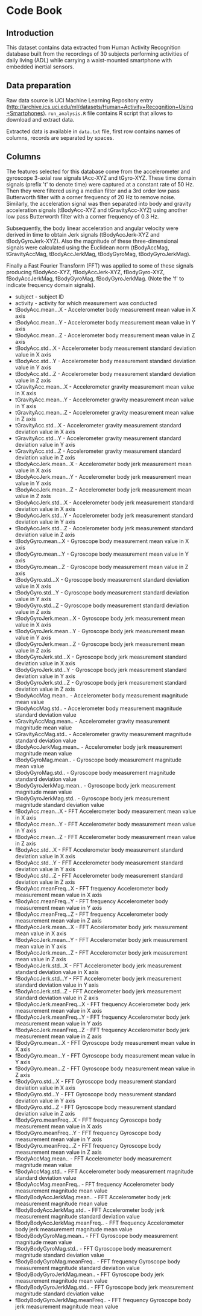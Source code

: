 Code Book
======

Introduction
------
This dataset contains data extracted from Human Activity Recognition database built from the recordings of 30 subjects performing activities of daily living (ADL) while carrying a waist-mounted smartphone with embedded inertial sensors.

Data preparation
------
Raw data source is UCI Machine Learning Repository entry (http://archive.ics.uci.edu/ml/datasets/Human+Activity+Recognition+Using+Smartphones). `run_analysis.R` file contains R script that allows to download and extract data.

Extracted data is available in `data.txt` file, first row contains names of columns, records are separated by spaces.

Columns
------
The features selected for this database come from the accelerometer and gyroscope 3-axial raw signals tAcc-XYZ and tGyro-XYZ. These time domain signals (prefix 't' to denote time) were captured at a constant rate of 50 Hz. Then they were filtered using a median filter and a 3rd order low pass Butterworth filter with a corner frequency of 20 Hz to remove noise. Similarly, the acceleration signal was then separated into body and gravity acceleration signals (tBodyAcc-XYZ and tGravityAcc-XYZ) using another low pass Butterworth filter with a corner frequency of 0.3 Hz. 

Subsequently, the body linear acceleration and angular velocity were derived in time to obtain Jerk signals (tBodyAccJerk-XYZ and tBodyGyroJerk-XYZ). Also the magnitude of these three-dimensional signals were calculated using the Euclidean norm (tBodyAccMag, tGravityAccMag, tBodyAccJerkMag, tBodyGyroMag, tBodyGyroJerkMag). 

Finally a Fast Fourier Transform (FFT) was applied to some of these signals producing fBodyAcc-XYZ, fBodyAccJerk-XYZ, fBodyGyro-XYZ, fBodyAccJerkMag, fBodyGyroMag, fBodyGyroJerkMag. (Note the 'f' to indicate frequency domain signals). 

* subject - subject ID 
* activity - activity for which measurement was conducted
* tBodyAcc.mean...X - Accelerometer body measurement mean value in X axis
* tBodyAcc.mean...Y - Accelerometer body measurement mean value in Y axis
* tBodyAcc.mean...Z - Accelerometer body measurement mean value in Z axis
* tBodyAcc.std...X - Accelerometer body measurement standard deviation value in X axis
* tBodyAcc.std...Y - Accelerometer body measurement standard deviation value in Y axis
* tBodyAcc.std...Z - Accelerometer body measurement standard deviation value in Z axis
* tGravityAcc.mean...X - Accelerometer gravity measurement mean value in X axis
* tGravityAcc.mean...Y - Accelerometer gravity measurement mean value in Y axis
* tGravityAcc.mean...Z - Accelerometer gravity measurement mean value in Z axis
* tGravityAcc.std...X - Accelerometer gravity measurement standard deviation value in X axis
* tGravityAcc.std...Y - Accelerometer gravity measurement standard deviation value in Y axis
* tGravityAcc.std...Z - Accelerometer gravity measurement standard deviation value in Z axis
* tBodyAccJerk.mean...X - Accelerometer body jerk measurement mean value in X axis
* tBodyAccJerk.mean...Y - Accelerometer body jerk measurement mean value in Y axis
* tBodyAccJerk.mean...Z - Accelerometer body jerk measurement mean value in Z axis
* tBodyAccJerk.std...X - Accelerometer body jerk measurement standard deviation value in X axis
* tBodyAccJerk.std...Y - Accelerometer body jerk measurement standard deviation value in Y axis
* tBodyAccJerk.std...Z - Accelerometer body jerk measurement standard deviation value in Z axis
* tBodyGyro.mean...X - Gyroscope body measurement mean value in X axis
* tBodyGyro.mean...Y - Gyroscope body measurement mean value in Y axis
* tBodyGyro.mean...Z - Gyroscope body measurement mean value in Z axis
* tBodyGyro.std...X - Gyroscope body measurement standard deviation value in X axis
* tBodyGyro.std...Y - Gyroscope body measurement standard deviation value in Y axis
* tBodyGyro.std...Z - Gyroscope body measurement standard deviation value in Z axis
* tBodyGyroJerk.mean...X - Gyroscope body jerk measurement mean value in X axis
* tBodyGyroJerk.mean...Y - Gyroscope body jerk measurement mean value in Y axis
* tBodyGyroJerk.mean...Z - Gyroscope body jerk measurement mean value in Z axis
* tBodyGyroJerk.std...X - Gyroscope body jerk measurement standard deviation value in X axis
* tBodyGyroJerk.std...Y - Gyroscope body jerk measurement standard deviation value in Y axis
* tBodyGyroJerk.std...Z - Gyroscope body jerk measurement standard deviation value in Z axis
* tBodyAccMag.mean.. - Accelerometer body measurement magnitude mean value
* tBodyAccMag.std.. - Accelerometer body measurement magnitude standard deviation value
* tGravityAccMag.mean.. - Accelerometer gravity measurement magnitude mean value
* tGravityAccMag.std.. - Accelerometer gravity measurement magnitude standard deviation value
* tBodyAccJerkMag.mean.. - Accelerometer body jerk measurement magnitude mean value
* tBodyGyroMag.mean.. - Gyroscope body measurement magnitude mean value
* tBodyGyroMag.std.. - Gyroscope body measurement magnitude standard deviation value
* tBodyGyroJerkMag.mean.. - Gyroscope body jerk measurement magnitude mean value
* tBodyGyroJerkMag.std.. - Gyroscope body jerk measurement magnitude standard deviation value
* fBodyAcc.mean...X - FFT Accelerometer body measurement mean value in X axis
* fBodyAcc.mean...Y - FFT Accelerometer body measurement mean value in Y axis
* fBodyAcc.mean...Z - FFT Accelerometer body measurement mean value in Z axis
* fBodyAcc.std...X - FFT Accelerometer body measurement standard deviation value in X axis
* fBodyAcc.std...Y - FFT Accelerometer body measurement standard deviation value in Y axis
* fBodyAcc.std...Z - FFT Accelerometer body measurement standard deviation value in Z axis
* fBodyAcc.meanFreq...X - FFT frequency Accelerometer body measurement mean value in X axis
* fBodyAcc.meanFreq...Y - FFT frequency Accelerometer body measurement mean value in Y axis
* fBodyAcc.meanFreq...Z - FFT frequency Accelerometer body measurement mean value in Z axis
* fBodyAccJerk.mean...X - FFT Accelerometer body jerk measurement mean value in X axis
* fBodyAccJerk.mean...Y - FFT Accelerometer body jerk measurement mean value in Y axis
* fBodyAccJerk.mean...Z - FFT Accelerometer body jerk measurement mean value in Z axis
* fBodyAccJerk.std...X - FFT Accelerometer body jerk measurement standard deviation value in X axis
* fBodyAccJerk.std...Y - FFT Accelerometer body jerk measurement standard deviation value in Y axis
* fBodyAccJerk.std...Z - FFT Accelerometer body jerk measurement standard deviation value in Z axis
* fBodyAccJerk.meanFreq...X - FFT frequency Accelerometer body jerk measurement mean value in X axis
* fBodyAccJerk.meanFreq...Y - FFT frequency Accelerometer body jerk measurement mean value in Y axis
* fBodyAccJerk.meanFreq...Z - FFT frequency Accelerometer body jerk measurement mean value in Z axis
* fBodyGyro.mean...X - FFT Gyroscope body measurement mean value in X axis
* fBodyGyro.mean...Y - FFT Gyroscope body measurement mean value in Y axis
* fBodyGyro.mean...Z - FFT Gyroscope body measurement mean value in Z axis
* fBodyGyro.std...X - FFT Gyroscope body measurement standard deviation value in X axis
* fBodyGyro.std...Y - FFT Gyroscope body measurement standard deviation value in Y axis
* fBodyGyro.std...Z - FFT Gyroscope body measurement standard deviation value in Z axis
* fBodyGyro.meanFreq...X - FFT frequency Gyroscope body measurement mean value in X axis
* fBodyGyro.meanFreq...Y - FFT frequency Gyroscope body measurement mean value in Y axis
* fBodyGyro.meanFreq...Z - FFT frequency Gyroscope body measurement mean value in Z axis
* fBodyAccMag.mean.. - FFT Accelerometer body measurement magnitude mean value
* fBodyAccMag.std.. - FFT Accelerometer body measurement magnitude standard deviation value
* fBodyAccMag.meanFreq.. - FFT frequency Accelerometer body measurement magnitude mean value
* fBodyBodyAccJerkMag.mean.. - FFT Accelerometer body jerk measurement magnitude mean value
* fBodyBodyAccJerkMag.std.. - FFT Accelerometer body jerk measurement magnitude standard deviation value
* fBodyBodyAccJerkMag.meanFreq.. - FFT frequency Accelerometer body jerk measurement magnitude mean value
* fBodyBodyGyroMag.mean.. - FFT Gyroscope body measurement magnitude mean value
* fBodyBodyGyroMag.std.. - FFT Gyroscope body measurement magnitude standard deviation value
* fBodyBodyGyroMag.meanFreq.. - FFT frequency Gyroscope body measurement magnitude standard deviation value
* fBodyBodyGyroJerkMag.mean.. - FFT Gyroscope body jerk measurement magnitude mean value
* fBodyBodyGyroJerkMag.std.. - FFT Gyroscope body jerk measurement magnitude standard deviation value
* fBodyBodyGyroJerkMag.meanFreq.. - FFT frequency Gyroscope body jerk measurement magnitude mean value
